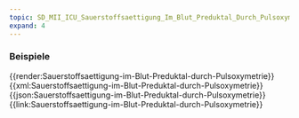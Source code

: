 ```yaml
---
topic: SD_MII_ICU_Sauerstoffsaettigung_Im_Blut_Preduktal_Durch_Pulsoxymetrie-Beispiele
expand: 4
---
```

### Beispiele


<tabs>
    <tab title="Übersicht">      
        {{render:Sauerstoffsaettigung-im-Blut-Preduktal-durch-Pulsoxymetrie}}
    </tab>
    <tab title="XML">      
        {{xml:Sauerstoffsaettigung-im-Blut-Preduktal-durch-Pulsoxymetrie}}
    </tab>
    <tab title="JSON">
        {{json:Sauerstoffsaettigung-im-Blut-Preduktal-durch-Pulsoxymetrie}}
    </tab>
    <tab title="Link">
        {{link:Sauerstoffsaettigung-im-Blut-Preduktal-durch-Pulsoxymetrie}}
    </tab>
</tabs>
